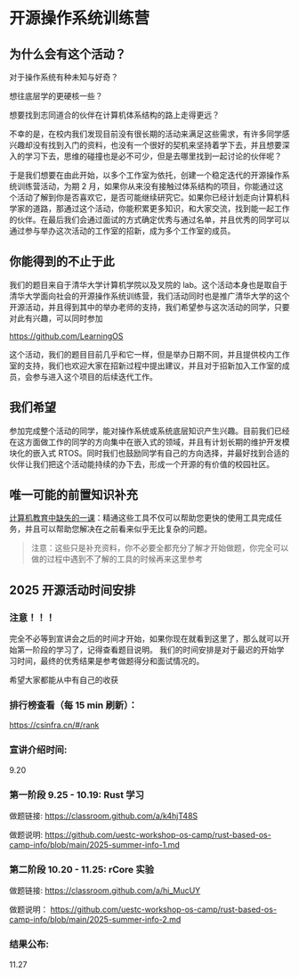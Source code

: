 # 开源操作系统训练营

## 为什么会有这个活动？

对于操作系统有种未知与好奇？

想往底层学的更硬核一些？

想要找到志同道合的伙伴在计算机体系结构的路上走得更远？

不幸的是，在校内我们发现目前没有很长期的活动来满足这些需求，有许多同学感兴趣却没有找到入门的资料，也没有一个很好的契机来坚持着学下去，并且想要深入的学习下去，思维的碰撞也是必不可少，但是去哪里找到一起讨论的伙伴呢？

于是我们想要在由此开始，以多个工作室为依托，创建一个稳定迭代的开源操作系统训练营活动，为期 2 月，如果你从来没有接触过体系结构的项目，你能通过这个活动了解到你是否喜欢它，是否可能继续研究它。如果你已经计划走向计算机科学家的道路，那通过这个活动，你能积累更多知识，和大家交流，找到能一起工作的伙伴。在最后我们会通过面试的方式确定优秀与通过名单，并且优秀的同学可以通过参与举办这次活动的工作室的招新，成为多个工作室的成员。

## 你能得到的不止于此

我们的题目来自于清华大学计算机学院以及叉院的 lab。这个活动本身也是取自于清华大学面向社会的开源操作系统训练营，我们活动同时也是推广清华大学的这个开源活动，并且得到其中的举办老师的支持，我们希望参与这次活动的同学，只要对此有兴趣，可以同时参加

https://github.com/LearningOS 

这个活动，我们的题目目前几乎和它一样，但是举办日期不同，并且提供校内工作室的支持，我们也欢迎大家在招新过程中提出建议，并且对于招新加入工作室的成员，会参与进入这个项目的后续迭代工作。

## 我们希望

参加完成整个活动的同学，能对操作系统或系统底层知识产生兴趣。目前我们已经在这方面做工作的同学的方向集中在嵌入式的领域，并且有计划长期的维护开发模块化的嵌入式 RTOS。同时我们也鼓励同学有自己的方向选择，并最好找到合适的伙伴让我们把这个活动能持续的办下去，形成一个开源的有价值的校园社区。

## 唯一可能的前置知识补充

[计算机教育中缺失的一课](https://missing-semester-cn.github.io/)：精通这些工具不仅可以帮助您更快的使用工具完成任务，并且可以帮助您解决在之前看来似乎无比复杂的问题。
> 注意：这些只是补充资料，你不必要全都充分了解才开始做题，你完全可以做的过程中遇到不了解的工具的时候再来这里参考

## 2025 开源活动时间安排
### 注意！！！
完全不必等到宣讲会之后的时间才开始，如果你现在就看到这里了，那么就可以开始第一阶段的学习了，记得查看题目说明。
我们的时间安排是对于最迟的开始学习时间，最终的优秀结果是参考做题得分和面试情况的。

希望大家都能从中有自己的收获

### 排行榜查看（每 15 min 刷新）：
https://csinfra.cn/#/rank

### 宣讲介绍时间:

9.20

### 第一阶段 9.25 - 10.19: Rust 学习

做题链接:
https://classroom.github.com/a/k4hjT48S

做题说明:
https://github.com/uestc-workshop-os-camp/rust-based-os-camp-info/blob/main/2025-summer-info-1.md

### 第二阶段 10.20 - 11.25: rCore 实验

做题链接:
https://classroom.github.com/a/hi_MucUY

做题说明：
https://github.com/uestc-workshop-os-camp/rust-based-os-camp-info/blob/main/2025-summer-info-2.md


### 结果公布:

11.27
